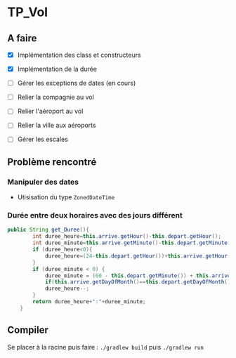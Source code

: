# TP_Vol

## A faire
- [x] Implémentation des class et constructeurs
- [x] Implémentation de la durée
- [ ] Gérer les exceptions de dates (en cours)
- [ ] Relier la compagnie au vol 
- [ ] Relier l'aéroport au vol
- [ ] Relier la ville aux aéroports
- [ ] Gérer les escales


## Problème rencontré
### Manipuler des dates
- Utisisation du type `ZonedDateTime`
### Durée entre deux horaires avec des jours différent
```java
public String get_Duree(){
		int duree_heure=this.arrive.getHour()-this.depart.getHour();
		int duree_minute=this.arrive.getMinute()-this.depart.getMinute();
		if (duree_heure<0){
			duree_heure=(24-this.depart.getHour())+this.arrive.getHour();
		}
		if (duree_minute < 0) {
			duree_minute = (60 - this.depart.getMinute()) + this.arrive.getMinute();
			if(this.arrive.getDayOfMonth()==this.depart.getDayOfMonth())
			duree_heure--;
		}
		return duree_heure+":"+duree_minute;
	}
```

## Compiler

Se placer à la racine puis faire : `./gradlew build` puis `./gradlew run` 
